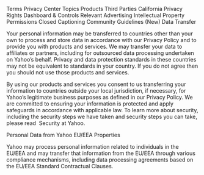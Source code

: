 Terms
Privacy Center
Topics
Products
Third Parties
California Privacy Rights
Dashboard & Controls
Relevant Advertising
Intellectual Property
Permissions
Closed Captioning
Community Guidelines (New)
Data Transfer

Your personal information may be transferred to countries other than your own to process and store data in accordance with our Privacy Policy and to provide you with products and services. We may transfer your data to affiliates or partners, including for outsourced data processing undertaken on Yahoo’s behalf. Privacy and data protection standards in these countries may not be equivalent to standards in your country. If you do not agree then you should not use those products and services.

By using our products and services you consent to us transferring your information to countries outside your local jurisdiction, if necessary, for Yahoo’s legitimate business purposes as defined in our Privacy Policy. We are committed to ensuring your information is protected and apply safeguards in accordance with applicable law. To learn more about security, including the security steps we have taken and security steps you can take, please read  Security at Yahoo.

Personal Data from Yahoo EU/EEA Properties

Yahoo may process personal information related to individuals in the EU/EEA and may transfer that information from the EU/EEA through various compliance mechanisms, including data processing agreements based on the EU/EEA Standard Contractual Clauses.